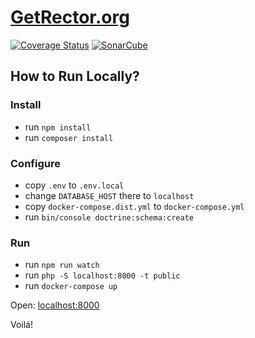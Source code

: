 # [GetRector.org](https://getrector.org)

[![Coverage Status](https://coveralls.io/repos/github/rectorphp/getrector.org/badge.svg?branch=master)](https://coveralls.io/github/rectorphp/getrector.org?branch=master)
[![SonarCube](https://img.shields.io/badge/SonarCube_Debt-%3C20min-brightgreen.svg?style=flat-square)](https://sonarcloud.io/dashboard?id=rectorphp_getrector_org)


## How to Run Locally?

### Install

- run `npm install`
- run `composer install`

### Configure

- copy `.env` to `.env.local`
- change `DATABASE_HOST` there to `localhost`
- copy `docker-compose.dist.yml` to `docker-compose.yml`
- run `bin/console doctrine:schema:create`

### Run

- run `npm run watch`
- run `php -S localhost:8000 -t public`
- run `docker-compose up`

Open: [localhost:8000](http://localhost:8000)

Voilá!
